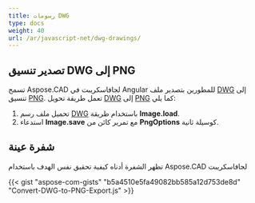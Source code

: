 ```yaml
---
title: رسومات DWG
type: docs
weight: 40
url: /ar/javascript-net/dwg-drawings/
---
```


## **تصدير تنسيق DWG إلى PNG**

تسمح Aspose.CAD لجافاسكريبت في Angular للمطورين بتصدير ملف [DWG](https://docs.fileformat.com/cad/dwg/) إلى تنسيق [PNG](https://docs.fileformat.com/image/png/).
تعمل طريقة تحويل [DWG](https://docs.fileformat.com/cad/dwg/) إلى [PNG](https://docs.fileformat.com/image/png/) كما يلي:

1. تحميل ملف رسم [DWG](https://docs.fileformat.com/cad/dwg/) باستخدام طريقة **Image.load**.
1. استدعاء **Image.save** مع تمرير كائن من **PngOptions** كوسيلة ثانية.

## شفرة عينة

تظهر الشفرة أدناه كيفية تحقيق نفس الهدف باستخدام Aspose.CAD لجافاسكريبت

{{< gist "aspose-com-gists" "b5a4510e5fa49082bb585a12d753de8d" "Convert-DWG-to-PNG-Export.js" >}}
